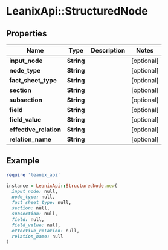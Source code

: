 # LeanixApi::StructuredNode

## Properties

| Name | Type | Description | Notes |
| ---- | ---- | ----------- | ----- |
| **input_node** | **String** |  | [optional] |
| **node_type** | **String** |  | [optional] |
| **fact_sheet_type** | **String** |  | [optional] |
| **section** | **String** |  | [optional] |
| **subsection** | **String** |  | [optional] |
| **field** | **String** |  | [optional] |
| **field_value** | **String** |  | [optional] |
| **effective_relation** | **String** |  | [optional] |
| **relation_name** | **String** |  | [optional] |

## Example

```ruby
require 'leanix_api'

instance = LeanixApi::StructuredNode.new(
  input_node: null,
  node_type: null,
  fact_sheet_type: null,
  section: null,
  subsection: null,
  field: null,
  field_value: null,
  effective_relation: null,
  relation_name: null
)
```

